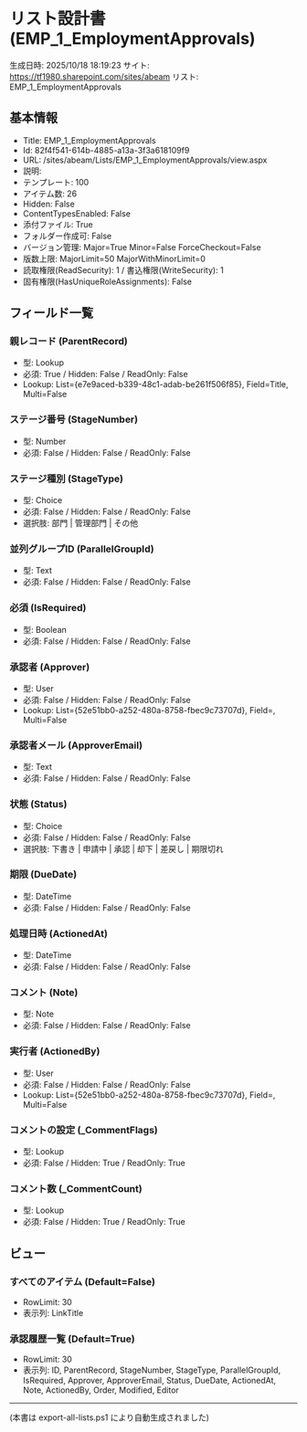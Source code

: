# リスト設計書 (EMP_1_EmploymentApprovals)

生成日時: 2025/10/18 18:19:23
サイト: https://tf1980.sharepoint.com/sites/abeam
リスト: EMP_1_EmploymentApprovals

## 基本情報
- Title: EMP_1_EmploymentApprovals
- Id: 82f4f541-614b-4885-a13a-3f3a618109f9
- URL: /sites/abeam/Lists/EMP_1_EmploymentApprovals/view.aspx
- 説明: 
- テンプレート: 100
- アイテム数: 26
- Hidden: False
- ContentTypesEnabled: False
- 添付ファイル: True
- フォルダー作成可: False
- バージョン管理: Major=True Minor=False ForceCheckout=False
- 版数上限: MajorLimit=50 MajorWithMinorLimit=0
- 読取権限(ReadSecurity): 1 / 書込権限(WriteSecurity): 1
- 固有権限(HasUniqueRoleAssignments): False

## フィールド一覧

### 親レコード (ParentRecord)
- 型: Lookup
- 必須: True / Hidden: False / ReadOnly: False
- Lookup: List={e7e9aced-b339-48c1-adab-be261f506f85}, Field=Title, Multi=False


### ステージ番号 (StageNumber)
- 型: Number
- 必須: False / Hidden: False / ReadOnly: False


### ステージ種別 (StageType)
- 型: Choice
- 必須: False / Hidden: False / ReadOnly: False
- 選択肢: 部門 | 管理部門 | その他


### 並列グループID (ParallelGroupId)
- 型: Text
- 必須: False / Hidden: False / ReadOnly: False


### 必須 (IsRequired)
- 型: Boolean
- 必須: False / Hidden: False / ReadOnly: False


### 承認者 (Approver)
- 型: User
- 必須: False / Hidden: False / ReadOnly: False
- Lookup: List={52e51bb0-a252-480a-8758-fbec9c73707d}, Field=, Multi=False


### 承認者メール (ApproverEmail)
- 型: Text
- 必須: False / Hidden: False / ReadOnly: False


### 状態 (Status)
- 型: Choice
- 必須: False / Hidden: False / ReadOnly: False
- 選択肢: 下書き | 申請中 | 承認 | 却下 | 差戻し | 期限切れ


### 期限 (DueDate)
- 型: DateTime
- 必須: False / Hidden: False / ReadOnly: False


### 処理日時 (ActionedAt)
- 型: DateTime
- 必須: False / Hidden: False / ReadOnly: False


### コメント (Note)
- 型: Note
- 必須: False / Hidden: False / ReadOnly: False


### 実行者 (ActionedBy)
- 型: User
- 必須: False / Hidden: False / ReadOnly: False
- Lookup: List={52e51bb0-a252-480a-8758-fbec9c73707d}, Field=, Multi=False


### コメントの設定 (_CommentFlags)
- 型: Lookup
- 必須: False / Hidden: True / ReadOnly: True


### コメント数 (_CommentCount)
- 型: Lookup
- 必須: False / Hidden: True / ReadOnly: True


## ビュー

### すべてのアイテム (Default=False)
- RowLimit: 30
- 表示列: LinkTitle


### 承認履歴一覧 (Default=True)
- RowLimit: 30
- 表示列: ID, ParentRecord, StageNumber, StageType, ParallelGroupId, IsRequired, Approver, ApproverEmail, Status, DueDate, ActionedAt, Note, ActionedBy, Order, Modified, Editor


---
(本書は export-all-lists.ps1 により自動生成されました)

